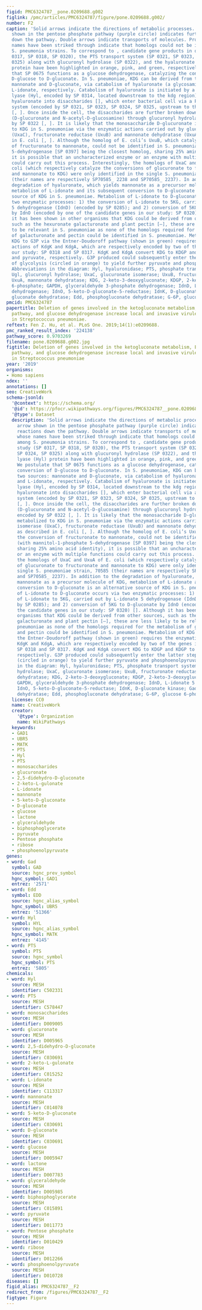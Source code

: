 ```yaml
---
figid: PMC6324787__pone.0209688.g002
figlink: /pmc/articles/PMC6324787/figure/pone.0209688.g002/
number: F2
caption: 'Solid arrows indicate the directions of metabolic processes. Dotted arrow
  shown in the pentose phosphate pathway (purple circle) indicates further reactions
  down the pathway. Double arrows indicate transports of molecules. Proteins whose
  names have been striked through indicate that homologs could not be identified among
  S. pneumonia strains. To correspond to , candidate gene products in our study (SP
  0317, SP 0318, SP 0320), the PTS transport system (SP 0321, SP 0323, SP 0324, SP
  0325) along with glucuronyl hydrolase (SP 0322), and the hyaluronate lyase (Hyl)
  protein have been highlighted in orange, pink, and green, respectively. We postulate
  that SP 0675 functions as a glucose dehydrogenase, catalyzing the conversion of
  D-glucose to D-gluconate. In S. pneumoniae, KDG can be derived from two sources:
  mannonate and D-gluconate, via catabolism of hyaluronate (a glycosaminoglycan) and
  L-idonate, respectively. Catabolism of hyaluronate is initiated by a hyaluronate
  lyase (Hyl, encoded by SP 0314, located downstream to the kdg region). Hyl cleaves
  hyaluronate into disaccharides [], which enter bacterial cell via a PTS transport
  system (encoded by SP 0321, SP 0323, SP 0324, SP 0325, upstream to the kdg region)
  [, ]. Once inside the cell, the disaccharides are further broken down into monosaccharides
  (D-glucuronate and N-acetyl-D-glucosamine) through glucuronyl hydrolase (Ugl), encoded
  by SP 0322 [, ]. It is likely that the monosaccharide D-glucuronate is metabolized
  to KDG in S. pneumoniae via the enzymatic actions carried out by glucuronate isomerase
  (UxaC), fructuronate reductase (UxuB) and mannonate dehydratase (UxuA) as described
  in E. coli [, ]. Although the homolog of E. coli’s UxuB, which catalyzes the conversion
  of fructuronate to mannonate, could not be identified in S. pneumoniae (with mannitol-1-phosphate
  5-dehydrogenase [SP 0397] being the closest homolog, sharing 25% amino acid identity),
  it is possible that an uncharacterized enzyme or an enzyme with multiple functions
  could carry out this process. Interestingly, the homologs of UxaC and UxuA of E.
  coli (which respectively catalyze the conversions of glucuronate to fructuronate
  and mannonate to KDG) were only identified in the single S. pneumoniae strain, 70585
  (their names are respectively SP70585_ 2238 and SP70585_ 2237). In addition to the
  degradation of hyaluronate, which yields mannonate as a precursor molecule of KDG,
  metabolism of L-idonate and its subsequent conversion to D-gluconate is an alternative
  source of KDG in S. pneumoniae. Metabolism of L-idonate to D-gluconate occurs via
  two enzymatic processes: 1) the conversion of L-idonate to 5KG, carried out by L-idonate
  5 dehydrogenase (IdnD) (encoded by SP 0285); and 2) conversion of 5KG to D-gluconate
  by IdnO (encoded by one of the candidate genes in our study: SP 0320) []. Although
  it has been shown in other organisms that KDG could be derived from other sources,
  such as the hexuronate galacturonate and plant pectin [–], these are less likely
  to be relevant in S. pneumoniae as none of the homologs required for the metabolism
  of galacturonate and pectin could be identified in S. pneumoniae. Metabolism of
  KDG to G3P via the Entner-Doudoroff pathway (shown in green) requires the enzymatic
  actions of KdgK and KdgA, which are respectively encoded by two of the genes in
  our study: SP 0318 and SP 0317. KdgK and KdgA convert KDG to KDGP and KDGP to G3P
  and pyruvate, respectively. G3P produced could subsequently enter the latter steps
  of glycolysis (circled in orange) to yield further pyruvate and phosphoenolpyruvate.
  Abbreviations in the diagram: Hyl, hyaluronidase; PTS, phosphate transport system;
  Ugl, glucuronyl hydrolase; UxaC, glucuronate isomerase; UxuB, fructuronate reductase;
  UxuA, mannonate dehydratase; KDG, 2-keto-3-deoxygluconate; KDGP, 2-keto-3-deoxygluconate
  6-phosphate; GAPDH, glyceraldehyde 3-phosphate dehydrogenase; IdnD, L-idonate 5
  dehydrogenase; IdnO, 5-keto-D-gluconate-5-reductase; IdnK, D-gluconate kinase; Gad,
  gluconate dehydratase; Edd, phosphogluconate dehydratase; G-6P, glucose 6-phosphate.'
pmcid: PMC6324787
papertitle: Deletion of genes involved in the ketogluconate metabolism, Entner-Doudoroff
  pathway, and glucose dehydrogenase increase local and invasive virulence phenotypes
  in Streptococcus pneumoniae.
reftext: Fen Z. Hu, et al. PLoS One. 2019;14(1):e0209688.
pmc_ranked_result_index: '224138'
pathway_score: 0.9703269
filename: pone.0209688.g002.jpg
figtitle: Deletion of genes involved in the ketogluconate metabolism, Entner-Doudoroff
  pathway, and glucose dehydrogenase increase local and invasive virulence phenotypes
  in Streptococcus pneumoniae
year: '2019'
organisms:
- Homo sapiens
ndex: ''
annotations: []
seo: CreativeWork
schema-jsonld:
  '@context': https://schema.org/
  '@id': https://pfocr.wikipathways.org/figures/PMC6324787__pone.0209688.g002.html
  '@type': Dataset
  description: 'Solid arrows indicate the directions of metabolic processes. Dotted
    arrow shown in the pentose phosphate pathway (purple circle) indicates further
    reactions down the pathway. Double arrows indicate transports of molecules. Proteins
    whose names have been striked through indicate that homologs could not be identified
    among S. pneumonia strains. To correspond to , candidate gene products in our
    study (SP 0317, SP 0318, SP 0320), the PTS transport system (SP 0321, SP 0323,
    SP 0324, SP 0325) along with glucuronyl hydrolase (SP 0322), and the hyaluronate
    lyase (Hyl) protein have been highlighted in orange, pink, and green, respectively.
    We postulate that SP 0675 functions as a glucose dehydrogenase, catalyzing the
    conversion of D-glucose to D-gluconate. In S. pneumoniae, KDG can be derived from
    two sources: mannonate and D-gluconate, via catabolism of hyaluronate (a glycosaminoglycan)
    and L-idonate, respectively. Catabolism of hyaluronate is initiated by a hyaluronate
    lyase (Hyl, encoded by SP 0314, located downstream to the kdg region). Hyl cleaves
    hyaluronate into disaccharides [], which enter bacterial cell via a PTS transport
    system (encoded by SP 0321, SP 0323, SP 0324, SP 0325, upstream to the kdg region)
    [, ]. Once inside the cell, the disaccharides are further broken down into monosaccharides
    (D-glucuronate and N-acetyl-D-glucosamine) through glucuronyl hydrolase (Ugl),
    encoded by SP 0322 [, ]. It is likely that the monosaccharide D-glucuronate is
    metabolized to KDG in S. pneumoniae via the enzymatic actions carried out by glucuronate
    isomerase (UxaC), fructuronate reductase (UxuB) and mannonate dehydratase (UxuA)
    as described in E. coli [, ]. Although the homolog of E. coli’s UxuB, which catalyzes
    the conversion of fructuronate to mannonate, could not be identified in S. pneumoniae
    (with mannitol-1-phosphate 5-dehydrogenase [SP 0397] being the closest homolog,
    sharing 25% amino acid identity), it is possible that an uncharacterized enzyme
    or an enzyme with multiple functions could carry out this process. Interestingly,
    the homologs of UxaC and UxuA of E. coli (which respectively catalyze the conversions
    of glucuronate to fructuronate and mannonate to KDG) were only identified in the
    single S. pneumoniae strain, 70585 (their names are respectively SP70585_ 2238
    and SP70585_ 2237). In addition to the degradation of hyaluronate, which yields
    mannonate as a precursor molecule of KDG, metabolism of L-idonate and its subsequent
    conversion to D-gluconate is an alternative source of KDG in S. pneumoniae. Metabolism
    of L-idonate to D-gluconate occurs via two enzymatic processes: 1) the conversion
    of L-idonate to 5KG, carried out by L-idonate 5 dehydrogenase (IdnD) (encoded
    by SP 0285); and 2) conversion of 5KG to D-gluconate by IdnO (encoded by one of
    the candidate genes in our study: SP 0320) []. Although it has been shown in other
    organisms that KDG could be derived from other sources, such as the hexuronate
    galacturonate and plant pectin [–], these are less likely to be relevant in S.
    pneumoniae as none of the homologs required for the metabolism of galacturonate
    and pectin could be identified in S. pneumoniae. Metabolism of KDG to G3P via
    the Entner-Doudoroff pathway (shown in green) requires the enzymatic actions of
    KdgK and KdgA, which are respectively encoded by two of the genes in our study:
    SP 0318 and SP 0317. KdgK and KdgA convert KDG to KDGP and KDGP to G3P and pyruvate,
    respectively. G3P produced could subsequently enter the latter steps of glycolysis
    (circled in orange) to yield further pyruvate and phosphoenolpyruvate. Abbreviations
    in the diagram: Hyl, hyaluronidase; PTS, phosphate transport system; Ugl, glucuronyl
    hydrolase; UxaC, glucuronate isomerase; UxuB, fructuronate reductase; UxuA, mannonate
    dehydratase; KDG, 2-keto-3-deoxygluconate; KDGP, 2-keto-3-deoxygluconate 6-phosphate;
    GAPDH, glyceraldehyde 3-phosphate dehydrogenase; IdnD, L-idonate 5 dehydrogenase;
    IdnO, 5-keto-D-gluconate-5-reductase; IdnK, D-gluconate kinase; Gad, gluconate
    dehydratase; Edd, phosphogluconate dehydratase; G-6P, glucose 6-phosphate.'
  license: CC0
  name: CreativeWork
  creator:
    '@type': Organization
    name: WikiPathways
  keywords:
  - GAD1
  - UBR5
  - MATK
  - PTS
  - Hyl
  - PTS
  - monosaccharides
  - glucuronate
  - 2,5-didehydro-D-gluconate
  - 2-keto-L-gulonate
  - L-idonate
  - mannonate
  - 5-keto-D-gluconate
  - D-gluconate
  - glucose
  - lactone
  - glyceraldehyde
  - biphosphoglycerate
  - pyruvate
  - Pentose phosphate
  - ribose
  - phosphoenolpyruvate
genes:
- word: Gad
  symbol: GAD
  source: hgnc_prev_symbol
  hgnc_symbol: GAD1
  entrez: '2571'
- word: Edd
  symbol: EDD
  source: hgnc_alias_symbol
  hgnc_symbol: UBR5
  entrez: '51366'
- word: Hyl
  symbol: HYL
  source: hgnc_alias_symbol
  hgnc_symbol: MATK
  entrez: '4145'
- word: PTS
  symbol: PTS
  source: hgnc_symbol
  hgnc_symbol: PTS
  entrez: '5805'
chemicals:
- word: Hyl
  source: MESH
  identifier: C502331
- word: PTS
  source: MESH
  identifier: C578447
- word: monosaccharides
  source: MESH
  identifier: D009005
- word: glucuronate
  source: MESH
  identifier: D005965
- word: 2,5-didehydro-D-gluconate
  source: MESH
  identifier: C030691
- word: 2-keto-L-gulonate
  source: MESH
  identifier: C015252
- word: L-idonate
  source: MESH
  identifier: C113317
- word: mannonate
  source: MESH
  identifier: C014078
- word: 5-keto-D-gluconate
  source: MESH
  identifier: C030691
- word: D-gluconate
  source: MESH
  identifier: C030691
- word: glucose
  source: MESH
  identifier: D005947
- word: lactone
  source: MESH
  identifier: D007783
- word: glyceraldehyde
  source: MESH
  identifier: D005985
- word: biphosphoglycerate
  source: MESH
  identifier: C015891
- word: pyruvate
  source: MESH
  identifier: D011773
- word: Pentose phosphate
  source: MESH
  identifier: D010429
- word: ribose
  source: MESH
  identifier: D012266
- word: phosphoenolpyruvate
  source: MESH
  identifier: D010728
diseases: []
figid_alias: PMC6324787__F2
redirect_from: /figures/PMC6324787__F2
figtype: Figure
---
```

